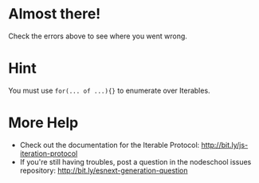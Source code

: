 # Almost there!

Check the errors above to see where you went wrong.

# Hint

You must use `for(... of ...){}` to enumerate over Iterables.

# More Help

 * Check out the documentation for the Iterable Protocol: http://bit.ly/js-iteration-protocol
 * If you're still having troubles, post a question in the nodeschool issues repository: http://bit.ly/esnext-generation-question
